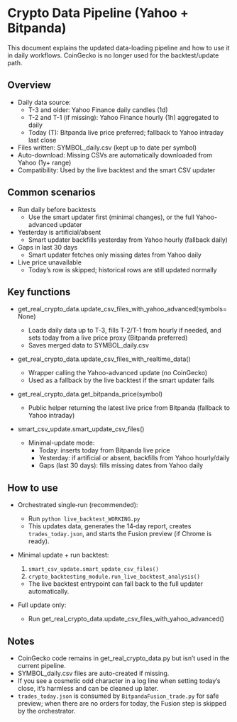 # Crypto Data Pipeline (Yahoo + Bitpanda)

This document explains the updated data-loading pipeline and how to use it in daily workflows. CoinGecko is no longer used for the backtest/update path.

## Overview

- Daily data source:
  - T-3 and older: Yahoo Finance daily candles (1d)
  - T-2 and T-1 (if missing): Yahoo Finance hourly (1h) aggregated to daily
  - Today (T): Bitpanda live price preferred; fallback to Yahoo intraday last close
- Files written: SYMBOL_daily.csv (kept up to date per symbol)
- Auto-download: Missing CSVs are automatically downloaded from Yahoo (1y+ range)
- Compatibility: Used by the live backtest and the smart CSV updater

## Common scenarios

- Run daily before backtests
  - Use the smart updater first (minimal changes), or the full Yahoo-advanced updater
- Yesterday is artificial/absent
  - Smart updater backfills yesterday from Yahoo hourly (fallback daily)
- Gaps in last 30 days
  - Smart updater fetches only missing dates from Yahoo daily
- Live price unavailable
  - Today’s row is skipped; historical rows are still updated normally

## Key functions

- get_real_crypto_data.update_csv_files_with_yahoo_advanced(symbols=None)
  - Loads daily data up to T-3, fills T-2/T-1 from hourly if needed, and sets today from a live price proxy (Bitpanda preferred)
  - Saves merged data to SYMBOL_daily.csv

- get_real_crypto_data.update_csv_files_with_realtime_data()
  - Wrapper calling the Yahoo-advanced update (no CoinGecko)
  - Used as a fallback by the live backtest if the smart updater fails

- get_real_crypto_data.get_bitpanda_price(symbol)
  - Public helper returning the latest live price from Bitpanda (fallback to Yahoo intraday)

- smart_csv_update.smart_update_csv_files()
  - Minimal-update mode:
    - Today: inserts today from Bitpanda live price
    - Yesterday: if artificial or absent, backfills from Yahoo hourly/daily
    - Gaps (last 30 days): fills missing dates from Yahoo daily

## How to use

- Orchestrated single‑run (recommended):
  - Run `python live_backtest_WORKING.py`
  - This updates data, generates the 14‑day report, creates `trades_today.json`, and starts the Fusion preview (if Chrome is ready).

- Minimal update + run backtest:
  1) `smart_csv_update.smart_update_csv_files()`
  2) `crypto_backtesting_module.run_live_backtest_analysis()`
  - The live backtest entrypoint can fall back to the full updater automatically.

- Full update only:
  - Run get_real_crypto_data.update_csv_files_with_yahoo_advanced()

## Notes

- CoinGecko code remains in get_real_crypto_data.py but isn’t used in the current pipeline.
- SYMBOL_daily.csv files are auto-created if missing.
- If you see a cosmetic odd character in a log line when setting today’s close, it’s harmless and can be cleaned up later.
- `trades_today.json` is consumed by `BitpandaFusion_trade.py` for safe preview; when there are no orders for today, the Fusion step is skipped by the orchestrator.
